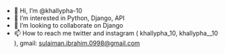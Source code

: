 - 👋 Hi, I’m @khallypha-10
- 👀 I’m interested in Python, Django, API
- 💞️ I’m looking to collaborate on Django
- 📫 How to reach me twitter and instagram ( khallypha_10, khallypha__10 ), gmail: sulaiman.ibrahim.0998@gmail.com


